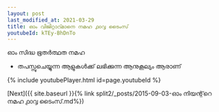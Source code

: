 ```yaml
---
layout: post
last_modified_at: 2021-03-29
title: ഓം വിജിറ്റാറ്മാനെ നമഹ ൧൦൮ ടൈംസ്
youtubeId: kTEy-BhDnTo
---
```

 
 
 ഓം സിദ്ധ ഭൂതർത്ഥത നമഹ 
 
 -  തപസ്സുചെയ്യുന്ന ആളുകൾക്ക് ലഭിക്കുന്ന ആനുകൂല്യം ആരാണ് 
 
  
 
  
 
 
 
 
 
 


{% include youtubePlayer.html id=page.youtubeId %}
 
[Next]({{ site.baseurl }}{% link  split2/_posts/2015-09-03-ഓം നിയന്റ്‌റെ നമഹ ൧൦൮ ടൈംസ്.md%})
 
